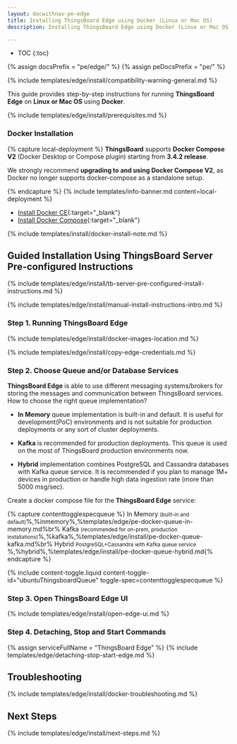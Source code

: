 ```yaml
---
layout: docwithnav-pe-edge
title: Installing ThingsBoard Edge using Docker (Linux or Mac OS)
description: Installing ThingsBoard Edge using Docker (Linux or Mac OS)

---
```


* TOC
{:toc}


{% assign docsPrefix = "pe/edge/" %}
{% assign peDocsPrefix = "pe/" %}

{% include templates/edge/install/compatibility-warning-general.md %}

This guide provides step-by-step instructions for running **ThingsBoard Edge** on **Linux or Mac OS** using **Docker**.

{% include templates/edge/install/prerequisites.md %}

### Docker Installation

{% capture local-deployment %}
**ThingsBoard** supports **Docker Compose V2** (Docker Desktop or Compose plugin) starting from **3.4.2 release**. 

We strongly recommend **upgrading to and using Docker Compose V2**, as Docker no longer supports docker-compose as a standalone setup.

{% endcapture %}
{% include templates/info-banner.md content=local-deployment %}

- [Install Docker CE](https://docs.docker.com/engine/install/){:target="_blank"}
- [Install Docker Compose](https://docs.docker.com/compose/install/){:target="_blank"}

{% include templates/install/docker-install-note.md %}

## Guided Installation Using ThingsBoard Server Pre-configured Instructions

{% include templates/edge/install/tb-server-pre-configured-install-instructions.md %}

{% include templates/edge/install/manual-install-instructions-intro.md %}

### Step 1. Running ThingsBoard Edge

{% include templates/edge/install/docker-images-location.md %}

{% include templates/edge/install/copy-edge-credentials.md %}

### Step 2. Choose Queue and/or Database Services

**ThingsBoard Edge** is able to use different messaging systems/brokers for storing the messages and communication between ThingsBoard services. How to choose the right queue implementation?

* **In Memory** queue implementation is built-in and default. It is useful for development(PoC) environments and is not suitable for production deployments or any sort of cluster deployments.

* **Kafka** is recommended for production deployments. This queue is used on the most of ThingsBoard production environments now.

* **Hybrid** implementation combines PostgreSQL and Cassandra databases with Kafka queue service. It is recommended if you plan to manage 1M+ devices in production or handle high data ingestion rate (more than 5000 msg/sec).

Create a docker compose file for the **ThingsBoard Edge** service:

{% capture contenttogglespecqueue %}
In Memory <small>(built-in and default)</small>%,%inmemory%,%templates/edge/pe-docker-queue-in-memory.md%br%
Kafka <small>(recommended for on-prem, production installations)</small>%,%kafka%,%templates/edge/install/pe-docker-queue-kafka.md%br%
Hybrid <small>PostgreSQL+Cassandra with Kafka queue service </small>%,%hybrid%,%templates/edge/install/pe-docker-queue-hybrid.md{% endcapture %}

{% include content-toggle.liquid content-toggle-id="ubuntuThingsboardQueue" toggle-spec=contenttogglespecqueue %}

### Step 3. Open ThingsBoard Edge UI

{% include templates/edge/install/open-edge-ui.md %}

### Step 4. Detaching, Stop and Start Commands

{% assign serviceFullName = "ThingsBoard Edge" %}
{% include templates/edge/detaching-stop-start-edge.md %}

## Troubleshooting

{% include templates/edge/install/docker-troubleshooting.md %}

## Next Steps

{% include templates/edge/install/next-steps.md %}



